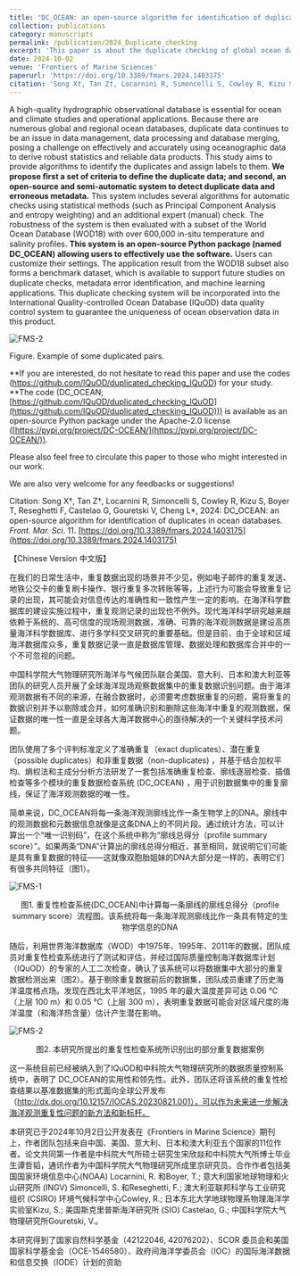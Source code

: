```yaml
---
title: "DC_OCEAN: an open-source algorithm for identiﬁcation of duplicates in ocean databases"
collection: publications
category: manuscripts
permalink: /publication/2024_Duplicate_checking
excerpt: 'This paper is about the duplicate checking of global ocean databases'
date: 2024-10-02
venue: 'Frontiers of Marine Sciences'
paperurl: 'https://doi.org/10.3389/fmars.2024.1403175'
citation: 'Song X†, Tan Z†, Locarnini R, Simoncelli S, Cowley R, Kizu S, Boyer T, Reseghetti F, Castelao G, Gouretski V, Cheng L, 2024: DC_OCEAN: an open-source algorithm for identiﬁcation of duplicates in ocean databases. Front. Mar. Sci. 11.'
---
```


A high-quality hydrographic observational database is essential for ocean and climate studies and operational applications. Because there are numerous global and regional ocean databases, duplicate data continues to be an issue in data management, data processing and database merging, posing a challenge on effectively and accurately using oceanographic data to derive robust statistics and reliable data products. This study aims to provide algorithms to identify the duplicates and assign labels to them. **We propose ﬁrst a set of criteria to deﬁne the duplicate data; and second, an open-source and semi-automatic system to detect duplicate data and erroneous metadata.** This system includes several algorithms for automatic checks using statistical methods (such as Principal Component Analysis and entropy weighting) and an additional expert (manual) check. The robustness of the system is then evaluated with a subset of the World Ocean Database (WOD18) with over 600,000 in-situ temperature and salinity proﬁles. **This system is an open-source Python package (named DC_OCEAN) allowing users to effectively use the software.** Users can customize their settings. The application result from the WOD18 subset also forms a benchmark dataset, which is available to support future studies on duplicate checks, metadata error identiﬁcation, and machine learning applications. This duplicate checking system will be incorporated into the International Quality-controlled Ocean Database (IQuOD) data quality control system to guarantee the uniqueness of ocean observation data in this product.

![FMS-2](../FMS-2.png)

Figure. Example of some duplicated pairs.



**If you are interested, do not hesitate to read this paper and use the codes (https://github.com/IQuOD/duplicated_checking_IQuOD) for your study. **The code (DC_OCEAN; [https://github.com/IQuOD/duplicated_checking_IQuOD](https://github.com/IQuOD/duplicated_checking_IQuOD))) is available as an open-source Python package under the Apache-2.0 license ([https://pypi.org/project/DC-OCEAN/](https://pypi.org/project/DC-OCEAN/)).

Please also feel free to circulate this paper to those who might interested in our work.

We are also very welcome for any feedbacks or suggestions!



Citation: Song X†, Tan Z†, Locarnini R, Simoncelli S, Cowley R, Kizu S, Boyer T, Reseghetti F, Castelao G, Gouretski V, Cheng L*, 2024: DC_OCEAN: an open-source algorithm for identiﬁcation of duplicates in ocean databases. *Front. Mar. Sci*. 11. [https://doi.org/10.3389/fmars.2024.1403175](https://doi.org/10.3389/fmars.2024.1403175)



【Chinese Version 中文版】

在我们的日常生活中，重复数据出现的场景并不少见，例如电子邮件的重复发送、地铁公交卡的重复刷卡操作、银行重复多次转账等等，上述行为可能会导致重复记录的出现，其可能会对信息传达的准确性和一致性产生一定的影响。在海洋科学数据库的建设实施过程中，重复观测记录的出现也不例外。现代海洋科学研究越来越依赖于系统的、高可信度的现场观测数据，准确、可靠的海洋观测数据是建设高质量海洋科学数据库、进行多学科交叉研究的重要基础。但是目前，由于全球和区域海洋数据库众多，重复数据记录一直是数据库管理、数据处理和数据库合并中的一个不可忽视的问题。

中国科学院大气物理研究所海洋与气候团队联合美国、意大利、日本和澳大利亚等团队的研究人员开展了全球海洋现场观察数据集中的重复数据识别问题。由于海洋观测数据有不同的来源，在融合数据时，必须要考虑数据重复的问题，需将重复的数据识别并予以剔除或合并，如何准确识别和删除这些海洋中重复的观测数据，保证数据的唯一性一直是全球各大海洋数据中心的亟待解决的一个关键科学技术问题。

团队使用了多个评判标准定义了准确重复（exact duplicates）、潜在重复（possible duplicates）和非重复数据（non-duplicates) ，并基于结合加权平均、熵权法和主成分分析方法研发了一套包括准确重复检查、廓线逐层检查、插值检查等多个模块的重复数据检查系统 (DC_OCEAN) ，用于识别数据集中的重复廓线，保证了海洋观测数据的唯一性。

简单来说，DC_OCEAN将每一条海洋观测廓线比作一条生物学上的DNA。廓线中的观测数据和元数据信息就像是这条DNA上的不同片段。通过统计方法，可以计算出一个“唯一识别码”，在这个系统中称为“廓线总得分（profile summary score）”。如果两条“DNA”计算出的廓线总得分相近，甚至相同，就说明它们可能是具有重复数据的特征——这就像双胞胎姐妹的DNA大部分是一样的，表明它们有很多共同特征（图1）。

![FMS-1](../FMS-1.png)

<center>图1. 重复性检查系统(DC_OCEAN)中计算每一条廓线的廓线总得分（profile summary score）流程图。该系统将每一条海洋观测廓线比作一条具有特定的生物学信息的DNA</center>

随后，利用世界海洋数据库（WOD）中1975年、1995年、2011年的数据，团队成员对重复性检查系统进行了测试和评估，并经过国际质量控制海洋数据库计划（IQuOD）的专家的人工二次检查，确认了该系统可以将数据集中大部分的重复数据检测出来（图2）。基于剔除重复数据前后的数据集，团队成员重建了历史海洋温度格点场。发现在西北太平洋地区，1995 年的最大温度差异可达 0.06 ℃（上层 100 m）和 0.05 ℃（上层 300 m），表明重复数据可能会对区域尺度的海洋温度（和海洋热含量）估计产生潜在影响。

![FMS-2](../FMS-2.png)

<center>图2. 本研究所提出的重复性检查系统所识别出的部分重复数据案例</center>

这一系统目前已经被纳入到了IQuOD和中科院大气物理研究所的数据质量控制系统中，表明了 DC_OCEAN的实用性和领先性。此外，团队还将该系统的重复性检查结果以基准数据集的形式面向全球公开发布（http://dx.doi.org/10.12157/IOCAS.20230821.001），可以作为未来进一步解决海洋观测重复性问题的新方法和新标杆。

本研究已于2024年10月2日公开发表在《Frontiers in Marine Science》期刊上，作者团队包括来自中国、美国、意大利、日本和澳大利亚五个国家的11位作者。论文共同第一作者是中科院大气所硕士研究生宋欣燚和中科院大气所博士毕业生谭哲韬，通讯作者为中国科学院大气物理研究所成里京研究员。合作作者包括美国国家环境信息中心(NOAA) Locarnini, R. 和Boyer, T.; 意大利国家地球物理和火山研究所 (INGV) Simoncelli, S. 和Reseghetti, F.; 澳大利亚联邦科学与工业研究组织 (CSIRO) 环境气候科学中心Cowley, R.; 日本东北大学地球物理系物理海洋学实验室Kizu, S.; 美国斯克里普斯海洋研究所 (SIO) Castelao, G.; 中国科学院大气物理研究所Gouretski, V.。

本研究得到了国家自然科学基金（42122046, 42076202）、SCOR 委员会和美国国家科学基金会（OCE-1546580）、政府间海洋学委员会（IOC）的国际海洋数据和信息交换（IODE）计划的资助

